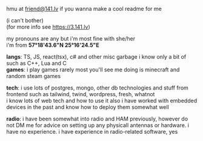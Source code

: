 hmu at friend@141.lv if you wanna make a cool readme for me

(i can't bother)  
(for more info see https://3.141.lv)  

my pronouns are any but i'm most fine with she/her  
i'm from **57°18'43.6"N 25°16'24.5"E**

**langs**: TS, JS, react(tsx), c# and other misc garbage i know only a bit of such as C++, Lua and C  
**games**: i play games rarely most you'll see me doing is minecraft and random steam games  

**tech**: i use lots of postgres, mongo, other db technologies and stuff from frontend such as tailwind, twind, wordpress, fresh, whatnot  
i know lots of web tech and how to use it also i have worked with embedded devices in the past and know how to deploy them somewhat well  

**radio**: i have been somewhat into radio and HAM previously, however do not DM me for advice on setting up any physicall antennas or hardware. i have no experience. i have experience in radio-related software, yes
